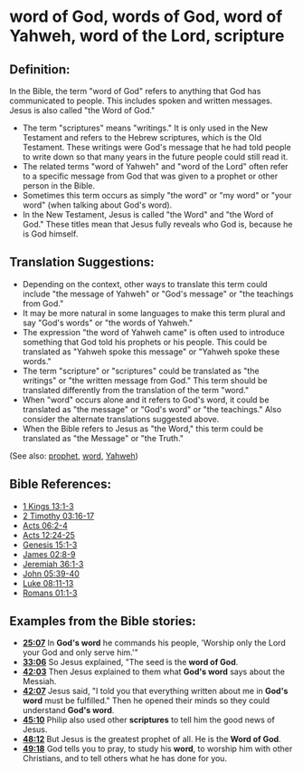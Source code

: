 # word of God, words of God, word of Yahweh, word of the Lord, scripture #

## Definition: ##

In the Bible, the term "word of God" refers to anything that God has communicated to people. This includes spoken and written messages. Jesus is also called "the Word of God."

* The term "scriptures" means "writings." It is only used in the New Testament and refers to the Hebrew scriptures, which is the Old Testament. These writings were God's message that he had told people to write down so that many years in the future people could still read it. 
* The related terms "word of Yahweh" and "word of the Lord" often refer to a specific message from God that was given to a prophet or other person in the Bible.
* Sometimes this term occurs as simply "the word" or "my word" or "your word" (when talking about God's word).
* In the New Testament, Jesus is called "the Word" and "the Word of God." These titles mean that Jesus fully reveals who God is, because he is God himself.

## Translation Suggestions: ##

* Depending on the context, other ways to translate this term could include "the message of Yahweh" or "God's message" or "the teachings from God."
* It may be more natural in some languages to make this term plural and say "God's words" or "the words of Yahweh."
* The expression "the word of Yahweh came" is often used to introduce something that God told his prophets or his people. This could be translated as "Yahweh spoke this message" or "Yahweh spoke these words."
* The term "scripture" or "scriptures" could be translated as "the writings" or "the written message from God." This term should be translated differently from the translation of the term "word."
* When "word" occurs alone and it refers to God's word, it could be translated as "the message" or "God's word" or "the teachings." Also consider the alternate translations suggested above.
* When the Bible refers to Jesus as "the Word," this term could be translated as "the Message" or "the Truth."

(See also: [prophet](../kt/prophet.md), [word](../kt/word.md), [Yahweh](../kt/yahweh.md))

## Bible References: ##

* [1 Kings 13:1-3](en/tn/1ki/help/13/01)
* [2 Timothy 03:16-17](en/tn/2ti/help/03/16)
* [Acts 06:2-4](en/tn/act/help/06/02)
* [Acts 12:24-25](en/tn/act/help/12/24)
* [Genesis 15:1-3](en/tn/gen/help/15/01)
* [James 02:8-9](en/tn/jas/help/02/08)
* [Jeremiah 36:1-3](en/tn/jer/help/36/01)
* [John 05:39-40](en/tn/jhn/help/05/39)
* [Luke 08:11-13](en/tn/luk/help/08/11)
* [Romans 01:1-3](en/tn/rom/help/01/01)

## Examples from the Bible stories: ##

* __[25:07](en/tn/obs/help/25/07)__ In __God's word__  he commands his people, 'Worship only the Lord your God and only serve him.'"
* __[33:06](en/tn/obs/help/33/06)__ So Jesus explained, "The seed is the __word of God__.
* __[42:03](en/tn/obs/help/42/03)__ Then Jesus explained to them what __God's word__  says about the Messiah.
* __[42:07](en/tn/obs/help/42/07)__ Jesus said, "I told you that everything written about me in __God's word__  must be fulfilled." Then he opened their minds so they could understand __God's word__.
* __[45:10](en/tn/obs/help/45/10)__ Philip also used other __scriptures__  to tell him the good news of Jesus.
* __[48:12](en/tn/obs/help/48/12)__ But Jesus is the greatest prophet of all. He is the __Word of God__.
* __[49:18](en/tn/obs/help/49/18)__ God tells you to pray, to study his __word__, to worship him with other Christians, and to tell others what he has done for you.